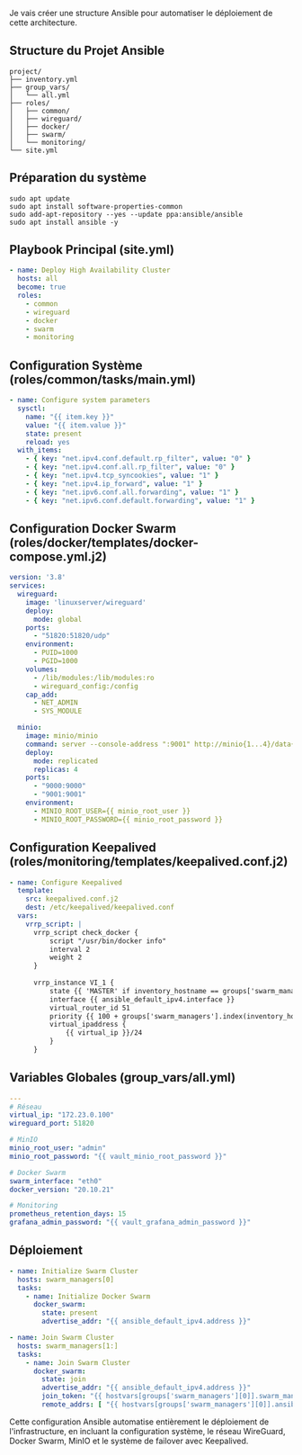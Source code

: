 Je vais créer une structure Ansible pour automatiser le déploiement de cette architecture.

## Structure du Projet Ansible

```plaintext
project/
├── inventory.yml
├── group_vars/
│   └── all.yml
├── roles/
│   ├── common/
│   ├── wireguard/
│   ├── docker/
│   ├── swarm/
│   └── monitoring/
└── site.yml
```

## Préparation du système

```
sudo apt update
sudo apt install software-properties-common
sudo add-apt-repository --yes --update ppa:ansible/ansible
sudo apt install ansible -y
```

## Playbook Principal (site.yml)

```yaml
- name: Deploy High Availability Cluster
  hosts: all
  become: true
  roles:
    - common
    - wireguard
    - docker
    - swarm
    - monitoring
```

## Configuration Système (roles/common/tasks/main.yml)

```yaml
- name: Configure system parameters
  sysctl:
    name: "{{ item.key }}"
    value: "{{ item.value }}"
    state: present
    reload: yes
  with_items:
    - { key: "net.ipv4.conf.default.rp_filter", value: "0" }
    - { key: "net.ipv4.conf.all.rp_filter", value: "0" }
    - { key: "net.ipv4.tcp_syncookies", value: "1" }
    - { key: "net.ipv4.ip_forward", value: "1" }
    - { key: "net.ipv6.conf.all.forwarding", value: "1" }
    - { key: "net.ipv6.conf.default.forwarding", value: "1" }
```

## Configuration Docker Swarm (roles/docker/templates/docker-compose.yml.j2)

```yaml
version: '3.8'
services:
  wireguard:
    image: 'linuxserver/wireguard'
    deploy:
      mode: global
    ports:
      - "51820:51820/udp"
    environment:
      - PUID=1000
      - PGID=1000
    volumes:
      - /lib/modules:/lib/modules:ro
      - wireguard_config:/config
    cap_add:
      - NET_ADMIN
      - SYS_MODULE

  minio:
    image: minio/minio
    command: server --console-address ":9001" http://minio{1...4}/data{1...4}
    deploy:
      mode: replicated
      replicas: 4
    ports:
      - "9000:9000"
      - "9001:9001"
    environment:
      - MINIO_ROOT_USER={{ minio_root_user }}
      - MINIO_ROOT_PASSWORD={{ minio_root_password }}
```

## Configuration Keepalived (roles/monitoring/templates/keepalived.conf.j2)

```yaml
- name: Configure Keepalived
  template:
    src: keepalived.conf.j2
    dest: /etc/keepalived/keepalived.conf
  vars:
    vrrp_script: |
      vrrp_script check_docker {
          script "/usr/bin/docker info"
          interval 2
          weight 2
      }
      
      vrrp_instance VI_1 {
          state {{ 'MASTER' if inventory_hostname == groups['swarm_managers'][0] else 'BACKUP' }}
          interface {{ ansible_default_ipv4.interface }}
          virtual_router_id 51
          priority {{ 100 + groups['swarm_managers'].index(inventory_hostname) * 10 }}
          virtual_ipaddress {
              {{ virtual_ip }}/24
          }
      }
```

## Variables Globales (group_vars/all.yml)

```yaml
---
# Réseau
virtual_ip: "172.23.0.100"
wireguard_port: 51820

# MinIO
minio_root_user: "admin"
minio_root_password: "{{ vault_minio_root_password }}"

# Docker Swarm
swarm_interface: "eth0"
docker_version: "20.10.21"

# Monitoring
prometheus_retention_days: 15
grafana_admin_password: "{{ vault_grafana_admin_password }}"
```

## Déploiement

```yaml
- name: Initialize Swarm Cluster
  hosts: swarm_managers[0]
  tasks:
    - name: Initialize Docker Swarm
      docker_swarm:
        state: present
        advertise_addr: "{{ ansible_default_ipv4.address }}"

- name: Join Swarm Cluster
  hosts: swarm_managers[1:]
  tasks:
    - name: Join Swarm Cluster
      docker_swarm:
        state: join
        advertise_addr: "{{ ansible_default_ipv4.address }}"
        join_token: "{{ hostvars[groups['swarm_managers'][0]].swarm_manager_token }}"
        remote_addrs: [ "{{ hostvars[groups['swarm_managers'][0]].ansible_default_ipv4.address }}" ]
```

Cette configuration Ansible automatise entièrement le déploiement de l'infrastructure, en incluant la configuration système, le réseau WireGuard, Docker Swarm, MinIO et le système de failover avec Keepalived.